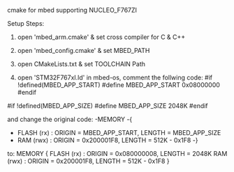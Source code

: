 cmake for mbed supporting NUCLEO_F767ZI

Setup Steps:
1. open 'mbed_arm.cmake' & set cross compiler for C & C++

2. open 'mbed_config.cmake' & set MBED_PATH

3. open CMakeLists.txt & set TOOLCHAIN Path

4. open 'STM32F767xI.ld' in mbed-os, comment the follwing code:
#if !defined(MBED_APP_START)
  #define MBED_APP_START 0x08000000
#endif

#if !defined(MBED_APP_SIZE)
  #define MBED_APP_SIZE 2048K
#endif

and change the original code:
-MEMORY
-{ 
-  FLASH (rx) : ORIGIN = MBED_APP_START, LENGTH = MBED_APP_SIZE
-  RAM (rwx)  : ORIGIN = 0x200001F8, LENGTH = 512K - 0x1F8
-}

to:
MEMORY
{ 
  FLASH (rx) : ORIGIN = 0x080000008, LENGTH = 2048K
  RAM (rwx)  : ORIGIN = 0x200001F8, LENGTH = 512K - 0x1F8
}
